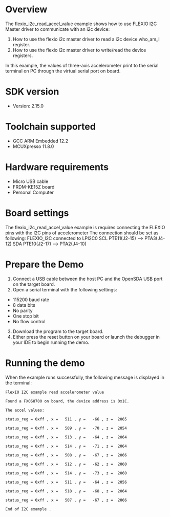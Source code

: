 Overview
========
The flexio_i2c_read_accel_value example shows how to use FLEXIO I2C  Master driver to communicate with an i2c device:

 1. How to use the flexio i2c master driver to read a i2c device who_am_I register.
 2. How to use the flexio i2c master driver to write/read the device registers.

In this example, the values of three-axis accelerometer print to the serial terminal on PC through
the virtual serial port on board.

SDK version
===========
- Version: 2.15.0

Toolchain supported
===================
- GCC ARM Embedded  12.2
- MCUXpresso  11.8.0

Hardware requirements
=====================
- Micro USB cable
- FRDM-KE15Z board
- Personal Computer

Board settings
==============
The flexio_i2c_read_accel_value example is requires connecting the FLEXIO pins with the I2C pins of accelerometer
The connection should be set as following:
   FLEXIO_I2C        connected to  LPI2C0
SCL     PTE11(J2-15)     -->       PTA3(J4-12)
SDA     PTE10(J2-17)     -->       PTA2(J4-10)

Prepare the Demo
================
1.  Connect a USB cable between the host PC and the OpenSDA USB port on the target board.
2.  Open a serial terminal with the following settings:
   - 115200 baud rate
   - 8 data bits
   - No parity
   - One stop bit
   - No flow control
3. Download the program to the target board.
4. Either press the reset button on your board or launch the debugger in your IDE to begin running the demo.

Running the demo
================
When the example runs successfully, the following message is displayed in the terminal:

~~~~~~~~~~~~~~~~~~~~~
FlexIO I2C example read accelerometer value

Found a FXOS8700 on board, the device address is 0x1C.

The accel values:

status_reg = 0xff , x =   511 , y =   -66 , z =  2065

status_reg = 0xff , x =   509 , y =   -70 , z =  2054

status_reg = 0xff , x =   513 , y =   -64 , z =  2064

status_reg = 0xff , x =   514 , y =   -71 , z =  2064

status_reg = 0xff , x =   508 , y =   -67 , z =  2066

status_reg = 0xff , x =   512 , y =   -62 , z =  2060

status_reg = 0xff , x =   514 , y =   -73 , z =  2060

status_reg = 0xff , x =   511 , y =   -64 , z =  2056

status_reg = 0xff , x =   518 , y =   -68 , z =  2064

status_reg = 0xff , x =   507 , y =   -67 , z =  2066

End of I2C example .
~~~~~~~~~~~~~~~~~~~~~
